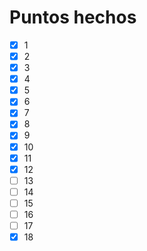 # Puntos hechos

 - [x] 1
 - [x] 2
 - [x] 3
 - [x] 4
 - [x] 5
 - [x] 6
 - [x] 7
 - [x] 8
 - [x] 9
 - [x] 10
 - [x] 11
 - [x] 12
 - [ ] 13
 - [ ] 14
 - [ ] 15
 - [ ] 16
 - [ ] 17
 - [x] 18
